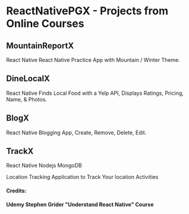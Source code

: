 # ReactNativePGX - Projects from Online Courses

## MountainReportX

React Native
React Native Practice App with Mountain / Winter Theme.

## DineLocalX

React Native
Finds Local Food with a Yelp API, Displays Ratings, Pricing, Name, & Photos.

## BlogX

React Native
Blogging App, Create, Remove, Delete, Edit.

## TrackX

React Native
Nodejs
MongoDB

Location Tracking Application to Track Your location Activities

#### Credits:

#### Udemy Stephen Grider "Understand React Native" Course
